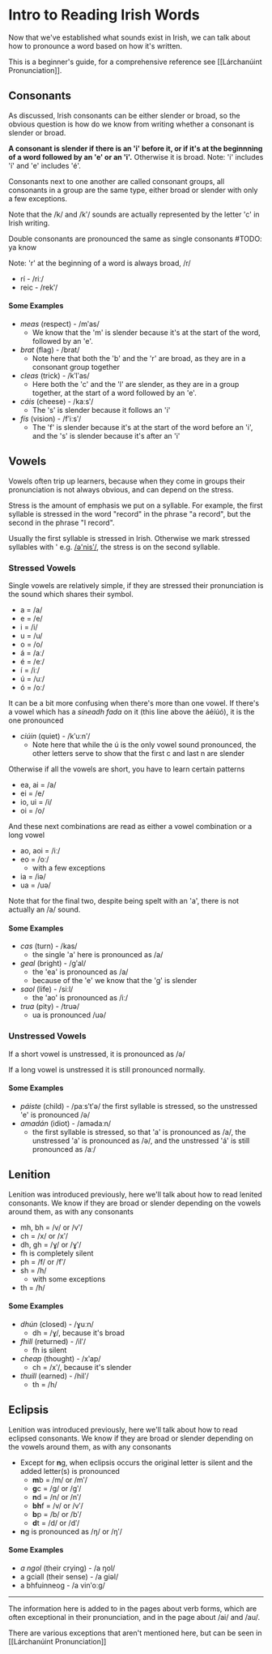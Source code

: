 # Intro to Reading Irish Words
Now that we've established what sounds exist in Irish, we can talk about how to pronounce a word based on how it's written.

This is a beginner's guide, for a comprehensive reference see [[Lárchanúint Pronunciation]].

## Consonants
As discussed, Irish consonants can be either slender or broad, so the obvious question is how do we know from writing whether a consonant is slender or broad.

**A consonant is slender if there is an 'i' before it, or if it's at the beginnning of a word followed by an 'e' or an 'i'.** Otherwise it is broad.
Note: 'i' includes 'í' and 'e' includes 'é'.

Consonants next to one another are called consonant groups, all consonants in a group are the same type, either broad or slender with only a few exceptions.

Note that the /k/ and /kʹ/ sounds are actually represented by the letter 'c' in Irish writing.

Double consonants are pronounced the same as single consonants #TODO: ya know

Note: 'r' at the beginning of a word is always broad, /r/
+ rí - /riː/
+ reic - /rekʹ/

#### Some Examples
+ *meas* (respect) - /mʹas/
	+ We know that the 'm' is slender because it's at the start of the word, followed by an 'e'.
+ *brat* (flag) - /brat/
	+ Note here that both the 'b' and the 'r' are broad, as they are in a consonant group together
+ *cleas* (trick) - /kʹlʹas/
	+ Here both the 'c' and the 'l' are slender, as they are in a group together, at the start of a word followed by an 'e'. 
+ *cáis* (cheese) - /kaːsʹ/
	+ The 's' is slender because it follows an 'i'
+ *fís* (vision) - /fʹiːsʹ/
	+ The 'f' is slender because it's at the start of the word before an 'i', and the 's' is slender because it's after an 'i'

## Vowels
Vowels often trip up learners, because when they come in groups their pronunciation is not always obvious, and can depend on the stress. 

Stress is the amount of emphasis we put on a syllable. For example, the first syllable is stressed in the word "record" in the phrase "a record", but the second in the phrase "I record".

Usually the first syllable is stressed in Irish. Otherwise we mark stressed syllables with ' e.g. [/ə'nisʹ/](https://www.teanglann.ie/CanU/anois.mp3), the stress is on the second syllable. 

### Stressed Vowels
Single vowels are relatively simple, if they are stressed their pronunciation is the sound which shares their symbol.
+ a = /a/
+ e = /e/
+ i = /i/
+ u = /u/
+ o = /o/
+ á = /aː/
+ é = /eː/
+ í = /iː/
+ ú = /uː/
+ ó = /oː/

It can be a bit more confusing when there's more than one vowel.
If there's a vowel which has a *síneadh fada* on it (this line above the áéíúó), it is the one pronounced 
+ *ciúin* (quiet) - /kʹuːnʹ/
	+ Note here that while the ú is the only vowel sound pronounced, the other letters serve to show that the first c and last n are slender

Otherwise if all the vowels are short, you have to learn certain patterns
+ ea, ai = /a/ 
+ ei = /e/
+ io, ui = /i/
+ oi = /o/

And these next combinations are read as either a vowel combination or a long vowel
+ ao, aoi = /iː/
+ eo = /oː/
	+ with a few exceptions
+ ia = /iə/
+ ua = /uə/

Note that for the final two, despite being spelt with an 'a', there is not actually an /a/ sound.

#### Some Examples
+ *cas* (turn) - /kas/
	+ the single 'a' here is pronounced as /a/
+ *geal* (bright) - /gʹal/
	+ the 'ea' is pronounced as /a/
	+ because of the 'e' we know that the 'g'  is slender
+ *saol* (life) - /siːl/
	+ the 'ao' is pronounced as /iː/
+ *trua* (pity) - /truə/
	+ ua is pronounced /uə/

### Unstressed Vowels
If a short vowel is unstressed, it is pronounced as /ə/

If a long vowel is unstressed it is still pronounced normally.

#### Some Examples
+ *páiste* (child) - /paːsʹtʹə/
	the first syllable is stressed, so the unstressed 'e' is pronounced /ə/
+ *amadán* (idiot) - /amədaːn/
	+ the first syllable is stressed, so that 'a' is pronounced as /a/, the unstressed 'a' is pronounced as /ə/, and the unstressed 'á' is still pronounced as /aː/

## Lenition
Lenition was introduced previously, here we'll talk about how to read lenited consonants. We know if they are broad or slender depending  on the vowels around them, as with any consonants
+ mh, bh = /v/ or /vʹ/
+ ch = /x/ or /xʹ/
+ dh, gh = /ɣ/ or /ɣʹ/
+ fh is completely silent
+ ph = /f/ or /fʹ/
+ sh = /h/
	+ with some exceptions
+ th = /h/ 

#### Some Examples
+ *dhún* (closed) - /ɣuːn/
	+ dh = /ɣ/, because it's broad
+ *fhill* (returned) - /ilʹ/
	+ fh is silent
+ *cheap* (thought) - /xʹap/
	+ ch = /xʹ/, because it's slender
+ *thuill* (earned) - /hilʹ/
	+ th = /h/

## Eclipsis
Lenition was introduced previously, here we'll talk about how to read eclipsed consonants. We know if they are broad or slender depending  on the vowels around them, as with any consonants
+ Except for **n**g, when eclipsis occurs the original letter is silent and the added letter(s) is pronounced
	+ **m**b = /m/ or /mʹ/
	+ **g**c = /g/ or /gʹ/
	+ **n**d = /n/ or /nʹ/
	+ **bh**f = /v/ or /vʹ/
	+ **b**p = /b/ or /bʹ/
	+ **d**t = /d/ or /dʹ/
+ **n**g is pronounced as /ŋ/ or /ŋʹ/

#### Some Examples
+ *a ngol* (their crying) - /a ŋol/
+ a gciall (their sense) - /a giəl/
+ a bhfuinneog - /a vinʹoːg/

---

The information here is added to in the pages about verb forms, which are often exceptional in their pronunciation, and in the page about /ai/ and /au/.

There are various exceptions that aren't mentioned here, but can be seen in [[Lárchanúint Pronunciation]]
